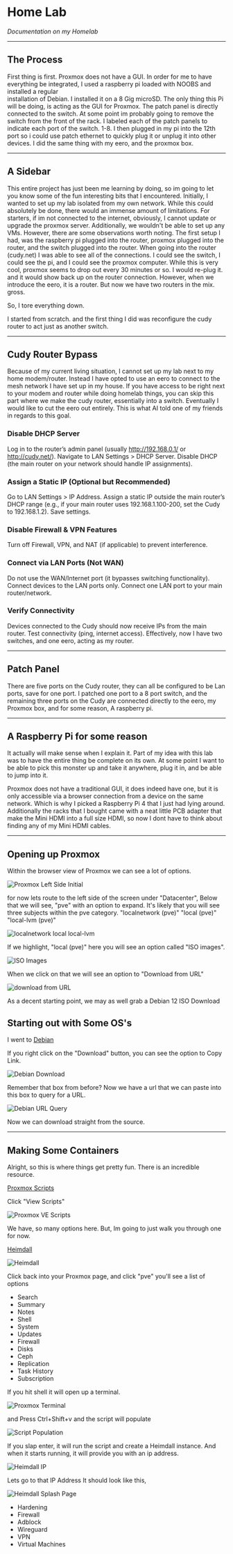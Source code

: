 # Home Lab #
*Documentation on my Homelab*

---

## The Process ##
First thing is first. Proxmox does not have a GUI. 
In order for me to have everything be integrated, I used a raspberry pi loaded with NOOBS and installed a regular       
installation of Debian. I installed it on a 8 Gig microSD. The only thing this Pi will be doing, 
is acting as the GUI for Proxmox. The patch panel is directly connected to the switch. 
At some point im probably going to remove the switch from the front of the rack. 
I labeled each of the patch panels to indicate each port of the switch. 1-8. 
I then plugged in my pi into the 12th port so i could use patch ethernet to quickly plug it or unplug it into other devices. 
I did the same thing with my eero, and the proxmox box.

---

## A Sidebar ##

This entire project has just been me learning by doing, so im going to let you know some of the fun interesting bits that I encountered.
Initially, I wanted to set  up my lab isolated from my own network. While this could absolutely be done, 
there would an immense amount of limitations. For starters, 
if im not connected to the internet, obviously, I cannot update or upgrade the proxmox server. 
Additionally, we wouldn't be able to set up any VMs. However, there are some observations worth noting.
The first setup I had, was the raspberry pi plugged into the router, proxmox plugged into the router, and 
the switch plugged into the router. When going into the router (cudy.net) I was able to see all of the connections. 
I could see the switch, I could see the pi, and I could see the proxmox computer. While this is very cool, 
proxmox seems to drop out every 30 minutes or so. I would re-plug it. and it would show back up on the router connection.
However, when we introduce the eero, it is a router. But now we have two routers in the mix. gross. 
   
So, I tore everything down.
          
I started from scratch. and the first thing I did was reconfigure the cudy router to act just as another switch. 

---

## Cudy Router Bypass ##
      
Because of my current living situation, I cannot set up my lab next to my home modem/router. 
Instead I have opted to use an eero to connect to the mesh network I have set  up in my house.
If you have access to be right next to your modem and router while doing homelab things, 
you can skip this part where we make the cudy router, essentially into a switch. 
Eventually I would like to cut the eero out entirely. This is what AI told one of my friends in regards to this goal.

   ### Disable DHCP Server ###

Log in to the router’s admin panel (usually http://192.168.0.1/ or http://cudy.net/).
Navigate to LAN Settings > DHCP Server.
Disable DHCP (the main router on your network should handle IP assignments).

   ### Assign a Static IP (Optional but Recommended) ###
      
Go to LAN Settings > IP Address.
Assign a static IP outside the main router’s DHCP range (e.g., if your main router uses 192.168.1.100-200, set the Cudy to 192.168.1.2).
Save settings.

  ### Disable Firewall & VPN Features ###

Turn off Firewall, VPN, and NAT (if applicable) to prevent interference.

  ### Connect via LAN Ports (Not WAN) ###

Do not use the WAN/Internet port (it bypasses switching functionality).
Connect devices to the LAN ports only.
Connect one LAN port to your main router/network.

  ### Verify Connectivity ###

Devices connected to the Cudy should now receive IPs from the main router.
Test connectivity (ping, internet access).
Effectively, now I have two switches, and one eero, acting as my router.

---

## Patch Panel ##

There are five ports on the Cudy router, 
they can all be configured to be Lan ports, save for one port.
I patched one port to a 8 port switch, and the remaining three ports
on the Cudy are connected directly to the eero, my Proxmox box, and 
for some reason, A raspberry pi.

---

## A Raspberry Pi for some reason ##

It actually will make sense when I explain it. Part of my idea with this lab was to have
the entire thing be complete on its own. At some point I want to be able to pick this monster
up and take it anywhere, plug it in, and be able to jump into it. 
      
Proxmox does not have a traditional GUI, it does indeed have one, but it is only accessible via a 
browser connection from a device on the same network. Which is why I picked a Raspberry Pi 4 that
I just had lying around. Additionally the racks that I bought came with a neat little PCB adapter 
that make the Mini HDMI into a full size HDMI, so now I dont have to think about finding any of my 
Mini HDMI cables. 

---

## Opening up Proxmox ##

Within the browser view of Proxmox we can see a lot of options. 

![Proxmox Left Side Initial](https://github.com/user-attachments/assets/5c4e49be-9c55-4eb1-a08a-fe861e70a1f1)

for now lets route to the left side of the screen under "Datacenter", Below that we will see, 
"pve" with an option to expand. It's likely that you will see three subjects within the pve category.
"localnetwork (pve)"
"local (pve)"
"local-lvm (pve)"

![localnetwork local local-lvm](https://github.com/user-attachments/assets/8336841e-2799-4ed5-a9d6-c7400011ecfb)
      
If we highlight, "local (pve)" 
here you will see an option called "ISO images". 

![ISO Images](https://github.com/user-attachments/assets/a555702c-b37a-48c5-b14b-74409c780937)

When we click on that we will see an option to "Download from URL"  

![download from URL](https://github.com/user-attachments/assets/83c06d1b-4f09-4f91-831b-677c0390c8c2)

As a decent starting point, we may as well grab a Debian 12 ISO Download

## Starting out with Some OS's ##

I went to [Debian](https://www.debian.org/) 

If you right click on the "Download" button, you can see the option to Copy Link.

![Debian Download](https://github.com/user-attachments/assets/edc58ae4-6442-4f2c-bdd8-a523348fc7de)

Remember that box from before? Now we have a url that we can paste into this box to query for a URL.

![Debian URL Query](https://github.com/user-attachments/assets/0643596c-9eaf-4a1c-babf-8db236dc576b)

Now we can download straight from the source.

---

## Making Some Containers ##

Alright, so this is where things get pretty fun. There is an incredible resource. 

[Proxmox Scripts](https://community-scripts.github.io/ProxmoxVE/)

Click "View Scripts"

![Proxmox VE Scripts](https://github.com/user-attachments/assets/eb7f432f-0dd4-41bd-ab56-c8285039c38c)

We have, so many options here. But, Im going to just walk you through one for now.

[Heimdall](https://community-scripts.github.io/ProxmoxVE/scripts?id=heimdall-dashboard)

![Heimdall](https://github.com/user-attachments/assets/45252864-3ad2-4db7-94ff-a92698b095e8)

Click back into your Proxmox page, and click "pve" you'll see a list of options 
- Search
- Summary
- Notes
- Shell
- System
- Updates
- Firewall
- Disks
- Ceph
- Replication
- Task History
- Subscription

If you hit shell it will open up a terminal.

![Proxmox Terminal](https://github.com/user-attachments/assets/e9d43989-39b4-417e-a544-5106e2f4f175)

and Press Ctrl+Shift+v 
and the script will populate 

![Script Population](https://github.com/user-attachments/assets/2bdbf4c0-4473-4a7d-b649-8730bfeaf46c)

If you slap enter, it will run the script and create a Heimdall instance. And when it starts running, it will provide you with an ip address.

![Heimdall IP](https://github.com/user-attachments/assets/6505c80a-85d8-4fbb-8f95-f6332cb1a44d)

Lets go to that IP Address
It should look like this,

![Heimdall Splash Page](https://github.com/user-attachments/assets/d309c634-f3d4-40c7-b8bb-eacf9700ccef)




- Hardening
- Firewall
- Adblock
- Wireguard
- VPN
- Virtual Machines

